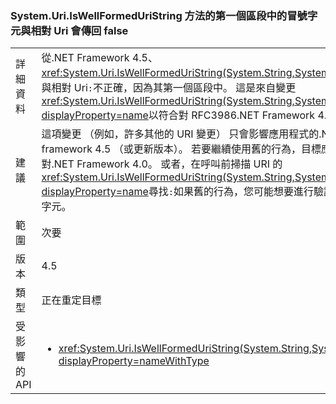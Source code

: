 ### <a name="systemuriiswellformeduristring-method-returns-false-for-relative-uris-with-a-colon-char-in-first-segment"></a>System.Uri.IsWellFormedUriString 方法的第一個區段中的冒號字元與相對 Uri 會傳回 false

|   |   |
|---|---|
|詳細資料|從.NET Framework 4.5、<xref:System.Uri.IsWellFormedUriString(System.String,System.UriKind)>會將與相對 Uri<code>:</code>不正確，因為其第一個區段中。 這是來自變更<xref:System.Uri.IsWellFormedUriString(System.String,System.UriKind)?displayProperty=name>以符合對 RFC3986.NET Framework 4.0 中的行為。|
|建議|這項變更 （例如，許多其他的 URI 變更） 只會影響應用程式的.NET framework 4.5 （或更新版本）。 若要繼續使用舊的行為，目標應用程式針對.NET Framework 4.0。 或者，在呼叫前掃描 URI 的<xref:System.Uri.IsWellFormedUriString(System.String,System.UriKind)?displayProperty=name>尋找<code>:</code>如果舊的行為，您可能想要進行驗證時，移除的字元。|
|範圍|次要|
|版本|4.5|
|類型|正在重定目標|
|受影響的 API|<ul><li><xref:System.Uri.IsWellFormedUriString(System.String,System.UriKind)?displayProperty=nameWithType></li></ul>|

